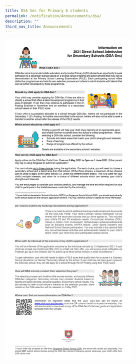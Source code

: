 ```yaml
---
title: DSA Sec for Primary 6 students
permalink: /notification/Announcements/dsa/
description: ""
third_nav_title: Announcements
---
```

![](/images/Announcement/2021%20DSA-Sec%20for%20Primary%206%20Students-page-001.jpg)